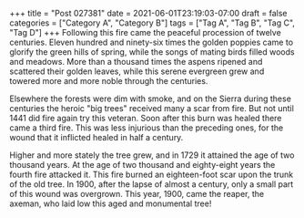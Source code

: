 +++
title = "Post 027381"
date = 2021-06-01T23:19:03-07:00
draft = false
categories = ["Category A", "Category B"]
tags = ["Tag A", "Tag B", "Tag C", "Tag D"]
+++
Following this fire came the peaceful procession of twelve centuries. Eleven hundred and ninety-six times the golden poppies came to glorify the green hills of spring, while the songs of mating birds filled woods and meadows. More than a thousand times the aspens ripened and scattered their golden leaves, while this serene evergreen grew and towered more and more noble through the centuries.

Elsewhere the forests were dim with smoke, and on the Sierra during these centuries the heroic "big trees" received many a scar from fire. But not until 1441 did fire again try this veteran. Soon after this burn was healed there came a third fire. This was less injurious than the preceding ones, for the wound that it inflicted healed in half a century.

Higher and more stately the tree grew, and in 1729 it attained the age of two thousand years. At the age of two thousand and eighty-eight years the fourth fire attacked it. This fire burned an eighteen-foot scar upon the trunk of the old tree. In 1900, after the lapse of almost a century, only a small part of this wound was overgrown. This year, 1900, came the reaper, the axeman, who laid low this aged and monumental tree!
